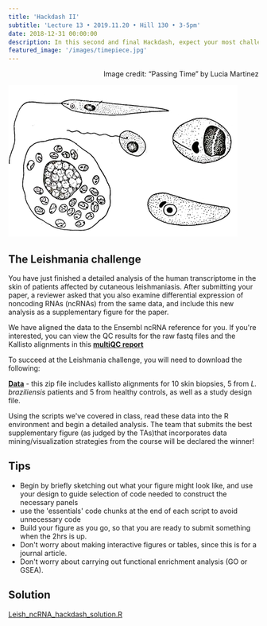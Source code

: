 ```yaml
---
title: 'Hackdash II'
subtitle: 'Lecture 13 • 2019.11.20 • Hill 130 • 3-5pm'
date: 2018-12-31 00:00:00
description: In this second and final Hackdash, expect your most challening problem – one that will incorporate both differential gene expression analysis and downstream functional enrichment analysis.
featured_image: '/images/timepiece.jpg'
---
```


<div style="text-align: right"> Image credit: “Passing Time” by Lucia Martinez </div>

![](/images/leish.png)

## The Leishmania challenge

You have just finished a detailed analysis of the human transcriptome in the skin of patients affected by cutaneous leishmaniasis.  After submitting your paper, a reviewer asked that you also examine differential expression of noncoding RNAs (ncRNAs) from the same data, and include this new analysis as a supplementary figure for the paper.  

We have aligned the data to the Ensembl ncRNA reference for you.  If you're interested, you can view the QC results for the raw fastq files and the Kallisto alignments in this **[multiQC report](http://DIYtranscriptomics.github.io/Data/files/multiqc_Leish_ncRNA_hackdash.html)**

To succeed at the Leishmania challenge, you will need to download the following:

**[Data](http://DIYtranscriptomics.github.io/Data/files/Leish_ncRNA_hackdash.zip)** - this zip file includes kallisto alignments for 10 skin biopsies, 5 from *L. braziliensis* patients and 5 from healthy controls, as well as a study design file.

Using the scripts we've covered in class, read these data into the R environment and begin a detailed analysis.  The team that submits the best supplementary figure (as judged by the TAs)that incorporates data mining/visualization strategies from the course will be declared the winner!

## Tips

* Begin by briefly sketching out what your figure might look like, and use your design to guide  selection of code needed to construct the necessary panels
* use the 'essentials' code chunks at the end of each script to avoid unnecessary code
* Build your figure as you go, so that you are ready to submit something when the 2hrs is up.
* Don't worry about making interactive figures or tables, since this is for a journal article.
* Don't worry about carrying out functional enrichment analysis (GO or GSEA).  

## Solution

[Leish_ncRNA_hackdash_solution.R](http://DIYtranscriptomics.github.io/Data/files/Leish_ncRNA_hackdash_solution.R)

